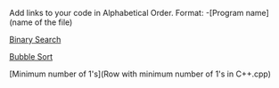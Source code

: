 Add links to your code in Alphabetical Order.
Format: -[Program name](name of the file)

[Binary Search](binary_search.cpp)

[Bubble Sort](bubble_sort.cpp)

[Minimum number of 1's](Row with minimum number of 1's in C++.cpp)
